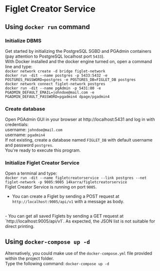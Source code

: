 # Figlet Creator Service

## Using `docker run` command
### Initialize DBMS
Get started by initializing the PostgreSQL SGBD and PGAdmin containers (pay attention to PostgreSQL localhost port `5433`).
<br>
With Docker installed and the docker engine turned on, open a command line and type:
<br>
`docker network create -d bridge figlet-network`
<br>
`docker run -dit --name postgres -p 5433:5432 -e POSTGRES_PASSWORD=postgres -e POSTGRES_DB=FIGLET_DB postgres`
<br>
`docker network connect figlet-network postgres`
<br>
`docker run -dit --name pgAdmin -p 5431:80 -e PGADMIN_DEFAULT_EMAIL=johndoe@mail.com -e PGADMIN_DEFAULT_PASSWORD=pgadmin4 dpage/pgadmin4`
<br>

### Create database
Open PGAdmin GUI in your browser at http://localhost:5431 and log in with credentials:<br>
username: `johndoe@mail.com`<br>username: `pgadmin4`
<br>
If not existing, create a database named `FIGLET_DB` with default username and password `postgres`.
<br>
You're ready to execute this program.

### Initialize Figlet Creator Service
Open a terminal and type:
<br>`docker run -dit --name figletcreatorservice --link postgres --net figlet-network -p 9005:9005 14karra/figletcreatorservice`
<br>
Figlet Creator Service is running on port `9005`.
<br>
- You can create a Figlet by sending a POST request at `http://localhost:9005/api/v1` with a message as body.
<br>
- You can get all saved Figlets by sending a GET request at `http://localhost:9005/api/v1`. As expected, the JSON list is not suitable for direct printing.  

## Using `docker-compose up -d`
Alternatively, you could make use of the `docker-compose.yml` file provided within the project folder.
<br>
Type the following command: `docker-compose up -d`
